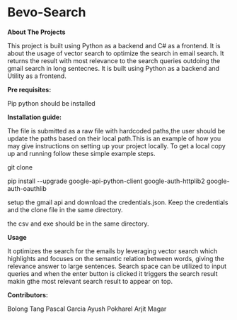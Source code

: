 # Bevo-Search

**About The Projects**

This project is built using Python as a backend and C# as a frontend. It is about the usage of vector search to optimize the search in email search. It returns the result with most relevance to the search queries outdoing the gmail search in long sentecnes. It is built using Python as a backend and Utility as a frontend.


**Pre requisites:**

Pip python should be installed


**Installation guide:**

The file is submitted as a raw file with hardcoded paths,the user should be update the paths based on their local path.This is an example of how you may give instructions on setting up your project locally. To get a local copy up and running follow these simple example steps.

git clone 

pip install --upgrade google-api-python-client google-auth-httplib2 google-auth-oauthlib

setup the gmail api and download the credentials.json. Keep the credentials and the clone file in the same directory.

the csv and exe should be in the same directory. 



**Usage**

It optimizes the search for the emails by leveraging vector search which highlights and focuses on the semantic relation between words, giving the relevance answer to large sentences.
Search space can be utilized to input queries and when the enter button is clicked it triggers the search result makin gthe most relevant search result to appear on top.


**Contributors:**

Bolong Tang
Pascal Garcia
Ayush Pokharel
Arjit Magar

